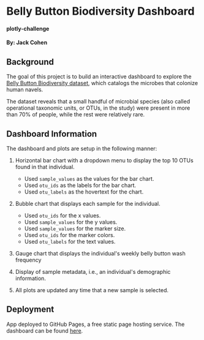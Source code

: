 # Belly Button Biodiversity Dashboard
#### plotly-challenge
#### By: Jack Cohen

## Background
The goal of this project is to build an interactive dashboard to explore the [Belly Button Biodiversity dataset](http://robdunnlab.com/projects/belly-button-biodiversity/), which catalogs the microbes that colonize human navels.

The dataset reveals that a small handful of microbial species (also called operational taxonomic units, or OTUs, in the study) were present in more than 70% of people, while the rest were relatively rare.

## Dashboard Information
The dashboard and plots are setup in the following manner:

1. Horizontal bar chart with a dropdown menu to display the top 10 OTUs found in that individual.
	* Used `sample_values` as the values for the bar chart.
	* Used `otu_ids` as the labels for the bar chart.
	* Used `otu_labels` as the hovertext for the chart.

2. Bubble chart that displays each sample for the individual.
	* Used `otu_ids` for the x values.
	* Used `sample_values` for the y values.
	* Used `sample_values` for the marker size.
	* Used `otu_ids` for the marker colors.
	* Used `otu_labels` for the text values.

3. Gauge chart that displays the individual's weekly belly button wash frequency

4. Display of sample metadata, i.e., an individual's demographic information.

5. All plots are updated any time that a new sample is selected.


## Deployment
App deployed to GitHub Pages, a free static page hosting service. The dashboard can be found [here](https://jackatopolis.github.io/plotly-challenge/StarterCode/).
